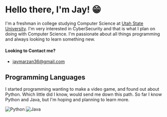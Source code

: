 # Hello there, I'm Jay! 😁

I'm a freshman in college studying Computer Science at [Utah State University][1]. I'm very interested in CyberSecurity and that is what I plan on doing with Computer Science. I'm passionate about all things programming and always looking to learn something new. 

#### Looking to Contact me?
* jaymarzan36@gmail.com

## Programming Languages
I started programming wanting to make a video game, and found out about Python. Which little did I know, would send me down this path. So far I know Python and Java, but I'm hoping and planning to learn more.


![Python](https://img.shields.io/badge/python-3670A0?style=for-the-badge&logo=python&logoColor=ffdd54)
![Java](https://img.shields.io/badge/java-%23ED8B00.svg?style=for-the-badge&logo=openjdk&logoColor=white)









[1]: <https://www.usu.edu/>
